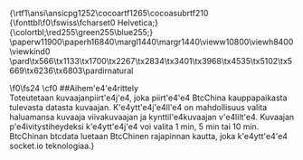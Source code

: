 {\rtf1\ansi\ansicpg1252\cocoartf1265\cocoasubrtf210
{\fonttbl\f0\fswiss\fcharset0 Helvetica;}
{\colortbl;\red255\green255\blue255;}
\paperw11900\paperh16840\margl1440\margr1440\vieww10800\viewh8400\viewkind0
\pard\tx566\tx1133\tx1700\tx2267\tx2834\tx3401\tx3968\tx4535\tx5102\tx5669\tx6236\tx6803\pardirnatural

\f0\fs24 \cf0 ##Aihem\'e4\'e4rittely\
Toteutetaan kuvaajanpiirt\'e4j\'e4, joka piirt\'e4\'e4 BtcChina kauppapaikasta tulevasta datasta kuvaajan. K\'e4ytt\'e4j\'e4ll\'e4 on mahdollisuus valita haluamansa kuvaaja viivakuvaajan ja kynttil\'e4kuvaajan v\'e4lilt\'e4. Kuvaajan p\'e4ivitystiheydeksi k\'e4ytt\'e4j\'e4 voi valita 1 min, 5 min tai 10 min. BtcChinan btcdata luetaan BtcChinen rajapinnan kautta, joka k\'e4ytt\'e4\'e4 socket.io teknologiaa.}